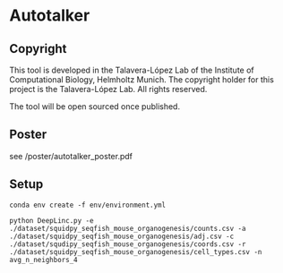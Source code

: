 # Autotalker

## Copyright
This tool is developed in the Talavera-López Lab of the Institute of Computational Biology, Helmholtz Munich. The copyright holder for this project is the Talavera-López Lab. All rights reserved.

The tool will be open sourced once published.

## Poster
see /poster/autotalker_poster.pdf

## Setup
```conda env create -f env/environment.yml```

```python DeepLinc.py -e ./dataset/squidpy_seqfish_mouse_organogenesis/counts.csv -a ./dataset/squidpy_seqfish_mouse_organogenesis/adj.csv -c ./dataset/squdipy_seqfish_mouse_organogenesis/coords.csv -r ./dataset/squidpy_seqfish_mouse_organogenesis/cell_types.csv -n avg_n_neighbors_4```
